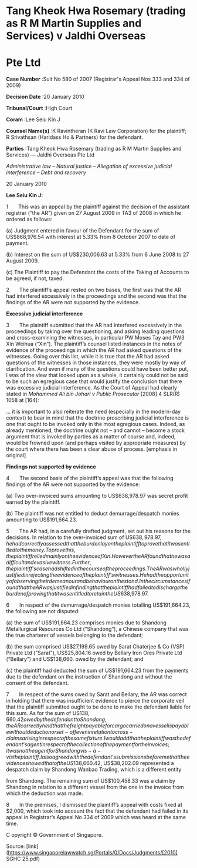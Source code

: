 # Tang Kheok Hwa Rosemary (trading as R M Martin Supplies and Services) v Jaldhi Overseas 

# Pte Ltd 



**Case Number** :Suit No 580 of 2007 (Registrar's Appeal Nos 333 and 334 of 2009) 

**Decision Date** :20 January 2010 

**Tribunal/Court** :High Court 

**Coram** :Lee Seiu Kin J 

**Counsel Name(s)** :K Ravintheran (K Ravi Law Corporation) for the plaintiff; R Srivathsan (Haridass Ho & Partners) for the defendant. 

**Parties** :Tang Kheok Hwa Rosemary (trading as R M Martin Supplies and Services) — Jaldhi Overseas Pte Ltd 

_Administrative law_ – _Natural justice_ – _Allegation of excessive judicial interference_ – _Debt and recovery_ 

20 January 2010 

**Lee Seiu Kin J:** 

1       This was an appeal by the plaintiff against the decision of the assistant registrar (“the AR”) given on 27 August 2009 in TA3 of 2008 in which he ordered as follows: 

 (a) Judgment entered in favour of the Defendant for the sum of US$868,976.54 with interest at 5.33% from 8 October 2007 to date of payment. 

 (b) Interest on the sum of US$230,006.63 at 5.33% from 6 June 2008 to 27 August 2009. 

 (c) The Plaintiff to pay the Defendant the costs of the Taking of Accounts to be agreed, if not, taxed. 

2       The plaintiff’s appeal rested on two bases, the first was that the AR had interfered excessively in the proceedings and the second was that the findings of the AR were not supported by the evidence. 

**Excessive judicial interference** 

3       The plaintiff submitted that the AR had interfered excessively in the proceedings by taking over the questioning, and asking leading questions and cross-examining the witnesses, in particular PW Moses Tay and PW3 Xin Weihua (“Xin”). The plaintiff’s counsel listed instances in the notes of evidence of the proceedings in which the AR had asked questions of the witnesses. Going over this list, while it is true that the AR had asked questions of the witnesses in those instances, they were mostly by way of clarification. And even if many of the questions could have been better put, I was of the view that looked upon as a whole, it certainly could not be said to be such an egregious case that would justify the conclusion that there was excessive judicial interference. As the Court of Appeal had clearly stated in _Mohammed Ali bin Johari v Public Prosecutor_ <span class="citation">[2008] 4 SLR(R) 1058</span> at [164]: 


 ... it is important to also reiterate the need (especially in the modern-day context) to bear in mind that the doctrine proscribing judicial interference is one that ought to be invoked only in the most egregious cases. Indeed, as already mentioned, the doctrine ought not – and cannot – become a stock argument that is invoked by parties as a matter of course and, indeed, would be frowned upon (and perhaps visited by appropriate measures) by the court where there has been a clear abuse of process. [emphasis in original] 

**Findings not supported by evidence** 

4       The second basis of the plaintiff’s appeal was that the following findings of the AR were not supported by the evidence: 

 (a) Two over-invoiced sums amounting to US$638,978.97 was secret profit earned by the plaintiff. 

 (b) The plaintiff was not entitled to deduct demurrage/despatch monies amounting to US$191,664.23. 

5       The AR had, in a carefully drafted judgment, set out his reasons for the decisions. In relation to the over-invoiced sum of US$638,978.97, he had correctly assessed that the burden lay on the plaintiff to prove that it was entitled to the money. To prove this, the plaintiff relied mainly on the evidence of Xin. However the AR found that he was a difficult and evasive witness. Further, the plaintiff’s case had shifted in the course of the proceedings. The AR was wholly justified in rejecting the evidence of the plaintiff’s witnesses. He had the opportunity of observing their demeanour and behaviour on the stand. In the circumstances I found that the AR was justified in finding that the plaintiff had failed to discharge the burden of proving that it was entitled to retain the US$638,978.97. 

6       In respect of the demurrage/despatch monies totalling US$191,664.23, the following are not disputed: 

 (a) the sum of US$191,664.23 comprises monies due to Shandong Metallurgical Resources Co Ltd (“Shandong”), a Chinese company that was the true charterer of vessels belonging to the defendant; 

 (b) the sum comprised US$27,199.65 owed by Sarat Chaterjee & Co (VSP) Private Ltd (“Sarat”), US$25,804.16 owed by Bellary Iron Ores Private Ltd (“Bellary”) and US$138,660. owed by the defendant; and 

 (c) the plaintiff had deducted the sum of US$191,664.23 from the payments due to the defendant on the instruction of Shandong and without the consent of the defendant. 

7       In respect of the sums owed by Sarat and Bellary, the AR was correct in holding that there was insufficient evidence to pierce the corporate veil that the plaintiff submitted ought to be done to make the defendant liable for this sum. As for the sum of US$138,660.42 owed by the defendant to Shandong, the AR correctly held that the freight payable for cargo carried on a vessel is payable without deduction or set-off even in relation to cross-claims arising in respect of the same fixture. I would add that the plaintiff was the defendant’s agent in respect of the collection of the payment for the invoices; it was not the agent for Shandong vis-à-vis the plaintiff. I also agreed with the defendant’s submissions before me that the evidence showed that of the US$138,660.42, US$38,202.09 represented a despatch claim by Shandong Wanbao Trading, which is a different entity 


from Shandong. The remaining sum of US$100,458.33 was a claim by Shandong in relation to a different vessel from the one in the invoice from which the deduction was made. 

8       In the premises, I dismissed the plaintiff’s appeal with costs fixed at $2,000, which took into account the fact that the defendant had failed in its appeal in Registrar’s Appeal No 334 of 2009 which was heard at the same time. 

 C opyright © Government of Singapore. 


Source: [link](https://www.singaporelawwatch.sg/Portals/0/Docs/Judgments/[2010] SGHC 25.pdf)
